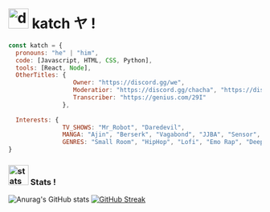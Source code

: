 # <img src="https://cdn.discordapp.com/emojis/836238456979849237.webp?size=96&quality=lossless" alt="drawing" width="40"/> katch ヤ ! 

```js
const katch = {
  pronouns: "he" | "him",
  code: [Javascript, HTML, CSS, Python],
  tools: [React, Node],
  OtherTitles: {
                  Owner: "https://discord.gg/we",
                  Moderatior: "https://discord.gg/chacha", "https://discord.gg/want",
                  Transcriber: "https://genius.com/29I"
               },
               
  Interests: {
               TV_SHOWS: "Mr_Robot", "Daredevil",
               MANGA: "Ajin", "Berserk", "Vagabond", "JJBA", "Sensor",
               GENRES: "Small Room", "HipHop", "Lofi", "Emo Rap", "Deep HipHop", "Acoustic"
}
```

### <img src="https://cdn.discordapp.com/emojis/836241973269626920.webp?size=96&quality=lossless" alt="stats" width="40"/> Stats !
![Anurag's GitHub stats](https://github-readme-stats.vercel.app/api?username=ka-chng&show_icons=true&theme=gruvbox)
[![GitHub Streak](http://github-readme-streak-stats.herokuapp.com?user=ka-chng&theme=dark&background=000000)](https://git.io/streak-stats)

